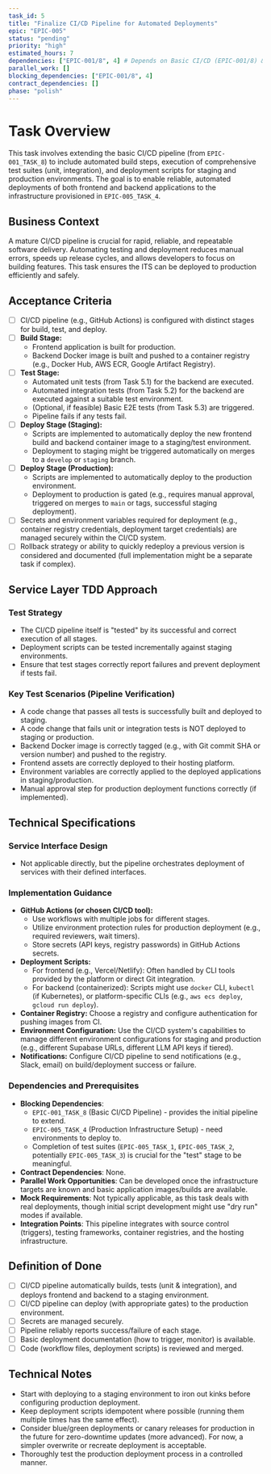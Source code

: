 ```yaml
---
task_id: 5
title: "Finalize CI/CD Pipeline for Automated Deployments"
epic: "EPIC-005"
status: "pending"
priority: "high"
estimated_hours: 7
dependencies: ["EPIC-001/8", 4] # Depends on Basic CI/CD (EPIC-001/8) & Prod Infra (EPIC-005/4)
parallel_work: []
blocking_dependencies: ["EPIC-001/8", 4]
contract_dependencies: []
phase: "polish"
---
```


# Task Overview
This task involves extending the basic CI/CD pipeline (from `EPIC-001_TASK_8`) to include automated build steps, execution of comprehensive test suites (unit, integration), and deployment scripts for staging and production environments. The goal is to enable reliable, automated deployments of both frontend and backend applications to the infrastructure provisioned in `EPIC-005_TASK_4`.

## Business Context
A mature CI/CD pipeline is crucial for rapid, reliable, and repeatable software delivery. Automating testing and deployment reduces manual errors, speeds up release cycles, and allows developers to focus on building features. This task ensures the ITS can be deployed to production efficiently and safely.

## Acceptance Criteria
- [ ] CI/CD pipeline (e.g., GitHub Actions) is configured with distinct stages for build, test, and deploy.
- [ ] **Build Stage:**
  - Frontend application is built for production.
  - Backend Docker image is built and pushed to a container registry (e.g., Docker Hub, AWS ECR, Google Artifact Registry).
- [ ] **Test Stage:**
  - Automated unit tests (from Task 5.1) for the backend are executed.
  - Automated integration tests (from Task 5.2) for the backend are executed against a suitable test environment.
  - (Optional, if feasible) Basic E2E tests (from Task 5.3) are triggered.
  - Pipeline fails if any tests fail.
- [ ] **Deploy Stage (Staging):**
  - Scripts are implemented to automatically deploy the new frontend build and backend container image to a staging/test environment.
  - Deployment to staging might be triggered automatically on merges to a `develop` or `staging` branch.
- [ ] **Deploy Stage (Production):**
  - Scripts are implemented to automatically deploy to the production environment.
  - Deployment to production is gated (e.g., requires manual approval, triggered on merges to `main` or tags, successful staging deployment).
- [ ] Secrets and environment variables required for deployment (e.g., container registry credentials, deployment target credentials) are managed securely within the CI/CD system.
- [ ] Rollback strategy or ability to quickly redeploy a previous version is considered and documented (full implementation might be a separate task if complex).

## Service Layer TDD Approach
### Test Strategy
- The CI/CD pipeline itself is "tested" by its successful and correct execution of all stages.
- Deployment scripts can be tested incrementally against staging environments.
- Ensure that test stages correctly report failures and prevent deployment if tests fail.

### Key Test Scenarios (Pipeline Verification)
- A code change that passes all tests is successfully built and deployed to staging.
- A code change that fails unit or integration tests is NOT deployed to staging or production.
- Backend Docker image is correctly tagged (e.g., with Git commit SHA or version number) and pushed to the registry.
- Frontend assets are correctly deployed to their hosting platform.
- Environment variables are correctly applied to the deployed applications in staging/production.
- Manual approval step for production deployment functions correctly (if implemented).

## Technical Specifications
### Service Interface Design
- Not applicable directly, but the pipeline orchestrates deployment of services with their defined interfaces.

### Implementation Guidance
- **GitHub Actions (or chosen CI/CD tool):**
  - Use workflows with multiple jobs for different stages.
  - Utilize environment protection rules for production deployment (e.g., required reviewers, wait timers).
  - Store secrets (API keys, registry passwords) in GitHub Actions secrets.
- **Deployment Scripts:**
  - For frontend (e.g., Vercel/Netlify): Often handled by CLI tools provided by the platform or direct Git integration.
  - For backend (containerized): Scripts might use `docker` CLI, `kubectl` (if Kubernetes), or platform-specific CLIs (e.g., `aws ecs deploy`, `gcloud run deploy`).
- **Container Registry:** Choose a registry and configure authentication for pushing images from CI.
- **Environment Configuration:** Use the CI/CD system's capabilities to manage different environment configurations for staging and production (e.g., different Supabase URLs, different LLM API keys if tiered).
- **Notifications:** Configure CI/CD pipeline to send notifications (e.g., Slack, email) on build/deployment success or failure.

### Dependencies and Prerequisites
- **Blocking Dependencies**:
  - `EPIC-001_TASK_8` (Basic CI/CD Pipeline) - provides the initial pipeline to extend.
  - `EPIC-005_TASK_4` (Production Infrastructure Setup) - need environments to deploy to.
  - Completion of test suites (`EPIC-005_TASK_1`, `EPIC-005_TASK_2`, potentially `EPIC-005_TASK_3`) is crucial for the "test" stage to be meaningful.
- **Contract Dependencies**: None.
- **Parallel Work Opportunities**: Can be developed once the infrastructure targets are known and basic application images/builds are available.
- **Mock Requirements**: Not typically applicable, as this task deals with real deployments, though initial script development might use "dry run" modes if available.
- **Integration Points**: This pipeline integrates with source control (triggers), testing frameworks, container registries, and the hosting infrastructure.

## Definition of Done
- [ ] CI/CD pipeline automatically builds, tests (unit & integration), and deploys frontend and backend to a staging environment.
- [ ] CI/CD pipeline can deploy (with appropriate gates) to the production environment.
- [ ] Secrets are managed securely.
- [ ] Pipeline reliably reports success/failure of each stage.
- [ ] Basic deployment documentation (how to trigger, monitor) is available.
- [ ] Code (workflow files, deployment scripts) is reviewed and merged.

## Technical Notes
- Start with deploying to a staging environment to iron out kinks before configuring production deployment.
- Keep deployment scripts idempotent where possible (running them multiple times has the same effect).
- Consider blue/green deployments or canary releases for production in the future for zero-downtime updates (more advanced). For now, a simpler overwrite or recreate deployment is acceptable.
- Thoroughly test the production deployment process in a controlled manner.
